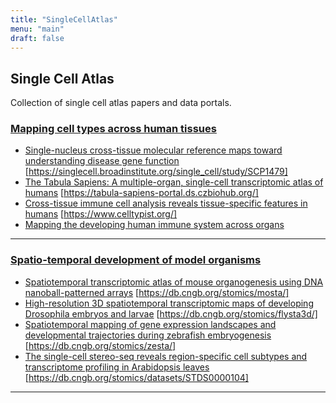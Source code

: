 ```yaml
---
title: "SingleCellAtlas"
menu: "main"
draft: false
---
```


## Single Cell Atlas

Collection of single cell atlas papers and data portals.

### [Mapping cell types across human tissues](https://www.science.org/doi/10.1126/science.abq2116)

- [Single-nucleus cross-tissue molecular reference maps toward understanding disease gene function](https://www.science.org/doi/10.1126/science.abl4290) [https://singlecell.broadinstitute.org/single_cell/study/SCP1479]
- [The Tabula Sapiens: A multiple-organ, single-cell transcriptomic atlas of humans](https://www.science.org/doi/10.1126/science.abl4896) [https://tabula-sapiens-portal.ds.czbiohub.org/]
- [Cross-tissue immune cell analysis reveals tissue-specific features in humans](https://www.science.org/doi/10.1126/science.abl5197) [https://www.celltypist.org/]
- [Mapping the developing human immune system across organs](https://www.science.org/doi/10.1126/science.abo0510)


***

### [Spatio-temporal development of model organisms](https://www.cell.com/consortium/spatiotemporal-omics)

- [Spatiotemporal transcriptomic atlas of mouse organogenesis using DNA nanoball-patterned arrays](https://www.cell.com/cell/fulltext/S0092-8674(22)00399-3) [https://db.cngb.org/stomics/mosta/]
- [High-resolution 3D spatiotemporal transcriptomic maps of developing Drosophila embryos and larvae](https://www.cell.com/developmental-cell/fulltext/S1534-5807(22)00246-5) [https://db.cngb.org/stomics/flysta3d/]
- [Spatiotemporal mapping of gene expression landscapes and developmental trajectories during zebrafish embryogenesis](https://www.cell.com/developmental-cell/fulltext/S1534-5807(22)00249-0) [https://db.cngb.org/stomics/zesta/]
- [The single-cell stereo-seq reveals region-specific cell subtypes and transcriptome profiling in Arabidopsis leaves](https://www.cell.com/developmental-cell/fulltext/S1534-5807(22)00251-9) [https://db.cngb.org/stomics/datasets/STDS0000104]


***
